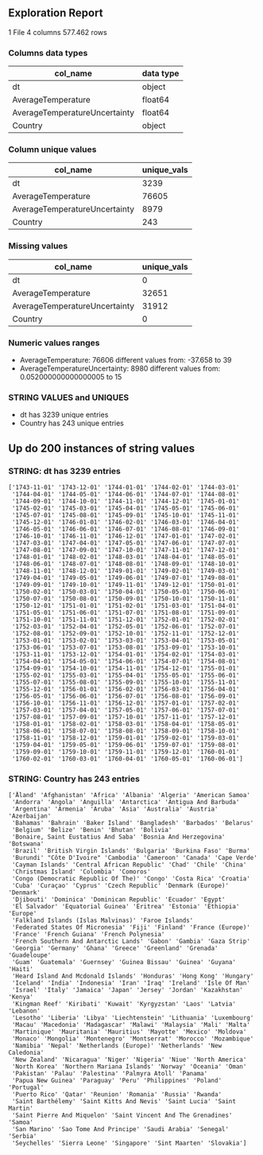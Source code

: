 ## Exploration Report

1 File
4 columns
577.462 rows

### Columns data types

| col_name | data type |
|----------|-----------------|
|dt|object|
|AverageTemperature|float64|
|AverageTemperatureUncertainty|float64|
|Country|object|

### Column unique values

| col_name | unique_vals |
|----------|-----------------|
|dt|3239|
|AverageTemperature|76605|
|AverageTemperatureUncertainty|8979|
|Country|243|


### Missing values

| col_name | unique_vals |
|----------|-----------------|
|dt|0|
|AverageTemperature|32651|
|AverageTemperatureUncertainty|31912|
|Country|0|

### Numeric values ranges

* AverageTemperature:               76606 different values from:    -37.658                 to 39
* AverageTemperatureUncertainty:    8980 different values from:      0.052000000000000005   to 15

### STRING VALUES and UNIQUES

* dt has 3239 unique entries
* Country has 243 unique entries

## Up do 200 instances of string values

### STRING:  dt has 3239 entries
```
['1743-11-01' '1743-12-01' '1744-01-01' '1744-02-01' '1744-03-01'
 '1744-04-01' '1744-05-01' '1744-06-01' '1744-07-01' '1744-08-01'
 '1744-09-01' '1744-10-01' '1744-11-01' '1744-12-01' '1745-01-01'
 '1745-02-01' '1745-03-01' '1745-04-01' '1745-05-01' '1745-06-01'
 '1745-07-01' '1745-08-01' '1745-09-01' '1745-10-01' '1745-11-01'
 '1745-12-01' '1746-01-01' '1746-02-01' '1746-03-01' '1746-04-01'
 '1746-05-01' '1746-06-01' '1746-07-01' '1746-08-01' '1746-09-01'
 '1746-10-01' '1746-11-01' '1746-12-01' '1747-01-01' '1747-02-01'
 '1747-03-01' '1747-04-01' '1747-05-01' '1747-06-01' '1747-07-01'
 '1747-08-01' '1747-09-01' '1747-10-01' '1747-11-01' '1747-12-01'
 '1748-01-01' '1748-02-01' '1748-03-01' '1748-04-01' '1748-05-01'
 '1748-06-01' '1748-07-01' '1748-08-01' '1748-09-01' '1748-10-01'
 '1748-11-01' '1748-12-01' '1749-01-01' '1749-02-01' '1749-03-01'
 '1749-04-01' '1749-05-01' '1749-06-01' '1749-07-01' '1749-08-01'
 '1749-09-01' '1749-10-01' '1749-11-01' '1749-12-01' '1750-01-01'
 '1750-02-01' '1750-03-01' '1750-04-01' '1750-05-01' '1750-06-01'
 '1750-07-01' '1750-08-01' '1750-09-01' '1750-10-01' '1750-11-01'
 '1750-12-01' '1751-01-01' '1751-02-01' '1751-03-01' '1751-04-01'
 '1751-05-01' '1751-06-01' '1751-07-01' '1751-08-01' '1751-09-01'
 '1751-10-01' '1751-11-01' '1751-12-01' '1752-01-01' '1752-02-01'
 '1752-03-01' '1752-04-01' '1752-05-01' '1752-06-01' '1752-07-01'
 '1752-08-01' '1752-09-01' '1752-10-01' '1752-11-01' '1752-12-01'
 '1753-01-01' '1753-02-01' '1753-03-01' '1753-04-01' '1753-05-01'
 '1753-06-01' '1753-07-01' '1753-08-01' '1753-09-01' '1753-10-01'
 '1753-11-01' '1753-12-01' '1754-01-01' '1754-02-01' '1754-03-01'
 '1754-04-01' '1754-05-01' '1754-06-01' '1754-07-01' '1754-08-01'
 '1754-09-01' '1754-10-01' '1754-11-01' '1754-12-01' '1755-01-01'
 '1755-02-01' '1755-03-01' '1755-04-01' '1755-05-01' '1755-06-01'
 '1755-07-01' '1755-08-01' '1755-09-01' '1755-10-01' '1755-11-01'
 '1755-12-01' '1756-01-01' '1756-02-01' '1756-03-01' '1756-04-01'
 '1756-05-01' '1756-06-01' '1756-07-01' '1756-08-01' '1756-09-01'
 '1756-10-01' '1756-11-01' '1756-12-01' '1757-01-01' '1757-02-01'
 '1757-03-01' '1757-04-01' '1757-05-01' '1757-06-01' '1757-07-01'
 '1757-08-01' '1757-09-01' '1757-10-01' '1757-11-01' '1757-12-01'
 '1758-01-01' '1758-02-01' '1758-03-01' '1758-04-01' '1758-05-01'
 '1758-06-01' '1758-07-01' '1758-08-01' '1758-09-01' '1758-10-01'
 '1758-11-01' '1758-12-01' '1759-01-01' '1759-02-01' '1759-03-01'
 '1759-04-01' '1759-05-01' '1759-06-01' '1759-07-01' '1759-08-01'
 '1759-09-01' '1759-10-01' '1759-11-01' '1759-12-01' '1760-01-01'
 '1760-02-01' '1760-03-01' '1760-04-01' '1760-05-01' '1760-06-01']
```

### STRING: Country has 243 entries
```
['Åland' 'Afghanistan' 'Africa' 'Albania' 'Algeria' 'American Samoa'
 'Andorra' 'Angola' 'Anguilla' 'Antarctica' 'Antigua And Barbuda'
 'Argentina' 'Armenia' 'Aruba' 'Asia' 'Australia' 'Austria' 'Azerbaijan'
 'Bahamas' 'Bahrain' 'Baker Island' 'Bangladesh' 'Barbados' 'Belarus'
 'Belgium' 'Belize' 'Benin' 'Bhutan' 'Bolivia'
 'Bonaire, Saint Eustatius And Saba' 'Bosnia And Herzegovina' 'Botswana'
 'Brazil' 'British Virgin Islands' 'Bulgaria' 'Burkina Faso' 'Burma'
 'Burundi' "Côte D'Ivoire" 'Cambodia' 'Cameroon' 'Canada' 'Cape Verde'
 'Cayman Islands' 'Central African Republic' 'Chad' 'Chile' 'China'
 'Christmas Island' 'Colombia' 'Comoros'
 'Congo (Democratic Republic Of The)' 'Congo' 'Costa Rica' 'Croatia'
 'Cuba' 'Curaçao' 'Cyprus' 'Czech Republic' 'Denmark (Europe)' 'Denmark'
 'Djibouti' 'Dominica' 'Dominican Republic' 'Ecuador' 'Egypt'
 'El Salvador' 'Equatorial Guinea' 'Eritrea' 'Estonia' 'Ethiopia' 'Europe'
 'Falkland Islands (Islas Malvinas)' 'Faroe Islands'
 'Federated States Of Micronesia' 'Fiji' 'Finland' 'France (Europe)'
 'France' 'French Guiana' 'French Polynesia'
 'French Southern And Antarctic Lands' 'Gabon' 'Gambia' 'Gaza Strip'
 'Georgia' 'Germany' 'Ghana' 'Greece' 'Greenland' 'Grenada' 'Guadeloupe'
 'Guam' 'Guatemala' 'Guernsey' 'Guinea Bissau' 'Guinea' 'Guyana' 'Haiti'
 'Heard Island And Mcdonald Islands' 'Honduras' 'Hong Kong' 'Hungary'
 'Iceland' 'India' 'Indonesia' 'Iran' 'Iraq' 'Ireland' 'Isle Of Man'
 'Israel' 'Italy' 'Jamaica' 'Japan' 'Jersey' 'Jordan' 'Kazakhstan' 'Kenya'
 'Kingman Reef' 'Kiribati' 'Kuwait' 'Kyrgyzstan' 'Laos' 'Latvia' 'Lebanon'
 'Lesotho' 'Liberia' 'Libya' 'Liechtenstein' 'Lithuania' 'Luxembourg'
 'Macau' 'Macedonia' 'Madagascar' 'Malawi' 'Malaysia' 'Mali' 'Malta'
 'Martinique' 'Mauritania' 'Mauritius' 'Mayotte' 'Mexico' 'Moldova'
 'Monaco' 'Mongolia' 'Montenegro' 'Montserrat' 'Morocco' 'Mozambique'
 'Namibia' 'Nepal' 'Netherlands (Europe)' 'Netherlands' 'New Caledonia'
 'New Zealand' 'Nicaragua' 'Niger' 'Nigeria' 'Niue' 'North America'
 'North Korea' 'Northern Mariana Islands' 'Norway' 'Oceania' 'Oman'
 'Pakistan' 'Palau' 'Palestina' 'Palmyra Atoll' 'Panama'
 'Papua New Guinea' 'Paraguay' 'Peru' 'Philippines' 'Poland' 'Portugal'
 'Puerto Rico' 'Qatar' 'Reunion' 'Romania' 'Russia' 'Rwanda'
 'Saint Barthélemy' 'Saint Kitts And Nevis' 'Saint Lucia' 'Saint Martin'
 'Saint Pierre And Miquelon' 'Saint Vincent And The Grenadines' 'Samoa'
 'San Marino' 'Sao Tome And Principe' 'Saudi Arabia' 'Senegal' 'Serbia'
 'Seychelles' 'Sierra Leone' 'Singapore' 'Sint Maarten' 'Slovakia']
```